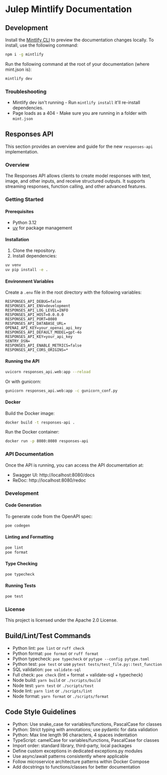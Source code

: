 # Julep Mintlify Documentation

## Development

Install the [Mintlify CLI](https://www.npmjs.com/package/mintlify) to preview the documentation changes locally. To install, use the following command:

```bash
npm i -g mintlify
```

Run the following command at the root of your documentation (where mint.json is):

```bash
mintlify dev
```

### Troubleshooting

- Mintlify dev isn't running - Run `mintlify install` it'll re-install dependencies.
- Page loads as a 404 - Make sure you are running in a folder with `mint.json`

## Responses API

This section provides an overview and guide for the new `responses-api` implementation.

### Overview

The Responses API allows clients to create model responses with text, image, and other inputs, and receive structured outputs. It supports streaming responses, function calling, and other advanced features.

### Getting Started

#### Prerequisites

- Python 3.12
- [uv](https://github.com/astral-sh/uv) for package management

#### Installation

1. Clone the repository.
2. Install dependencies:

```bash
uv venv
uv pip install -e .
```

#### Environment Variables

Create a `.env` file in the root directory with the following variables:

```
RESPONSES_API_DEBUG=false
RESPONSES_API_ENV=development
RESPONSES_API_LOG_LEVEL=INFO
RESPONSES_API_HOST=0.0.0.0
RESPONSES_API_PORT=8080
RESPONSES_API_DATABASE_URL=
OPENAI_API_KEY=your_openai_api_key
RESPONSES_API_DEFAULT_MODEL=gpt-4o
RESPONSES_API_KEY=your_api_key
SENTRY_DSN=
RESPONSES_API_ENABLE_METRICS=false
RESPONSES_API_CORS_ORIGINS=*
```

#### Running the API

```bash
uvicorn responses_api.web:app --reload
```

Or with gunicorn:

```bash
gunicorn responses_api.web:app -c gunicorn_conf.py
```

#### Docker

Build the Docker image:

```bash
docker build -t responses-api .
```

Run the Docker container:

```bash
docker run -p 8080:8080 responses-api
```

### API Documentation

Once the API is running, you can access the API documentation at:

- Swagger UI: http://localhost:8080/docs
- ReDoc: http://localhost:8080/redoc

### Development

#### Code Generation

To generate code from the OpenAPI spec:

```bash
poe codegen
```

#### Linting and Formatting

```bash
poe lint
poe format
```

#### Type Checking

```bash
poe typecheck
```

#### Running Tests

```bash
poe test
```

### License

This project is licensed under the Apache 2.0 License.

## Build/Lint/Test Commands

- Python lint: `poe lint` or `ruff check`
- Python format: `poe format` or `ruff format`
- Python typecheck: `poe typecheck` or `pytype --config pytype.toml`
- Python test: `poe test` or use `pytest tests/test_file.py::test_function`
- SQL validation: `poe validate-sql`
- Full check: `poe check` (lint + format + validate-sql + typecheck)
- Node build: `yarn build` or `./scripts/build`
- Node test: `yarn test` or `./scripts/test`
- Node lint: `yarn lint` or `./scripts/lint`
- Node format: `yarn format` or `./scripts/format`

## Code Style Guidelines

- Python: Use snake_case for variables/functions, PascalCase for classes
- Python: Strict typing with annotations; use pydantic for data validation
- Python: Max line length 96 characters, 4 spaces indentation
- TypeScript: camelCase for variables/functions, PascalCase for classes
- Import order: standard library, third-party, local packages
- Define custom exceptions in dedicated exceptions.py modules
- Use async/await patterns consistently where applicable
- Follow microservice architecture patterns within Docker Compose
- Add docstrings to functions/classes for better documentation